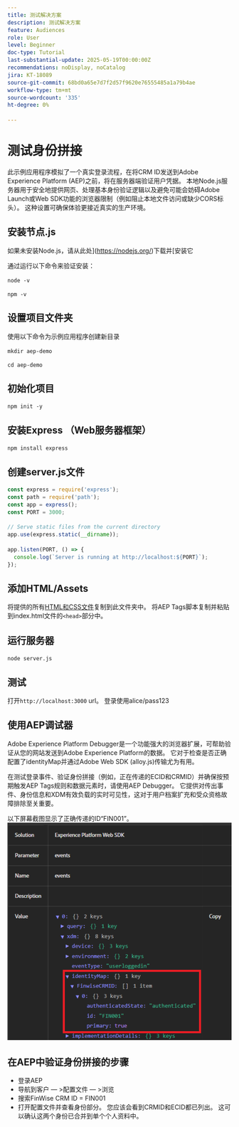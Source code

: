 ```yaml
---
title: 测试解决方案
description: 测试解决方案
feature: Audiences
role: User
level: Beginner
doc-type: Tutorial
last-substantial-update: 2025-05-19T00:00:00Z
recommendations: noDisplay, noCatalog
jira: KT-18089
source-git-commit: 68bd0a65e7d7f2d57f9620e76555485a1a79b4ae
workflow-type: tm+mt
source-wordcount: '335'
ht-degree: 0%

---
```


# 测试身份拼接

此示例应用程序模拟了一个真实登录流程，在将CRM ID发送到Adobe Experience Platform (AEP)之前，将在服务器端验证用户凭据。 本地Node.js服务器用于安全地提供网页、处理基本身份验证逻辑以及避免可能会妨碍Adobe Launch或Web SDK功能的浏览器限制（例如阻止本地文件访问或缺少CORS标头）。 这种设置可确保体验更接近真实的生产环境。

## 安装节点.js

如果未安装Node.js，请从此处](https://nodejs.org/)下载并[安装它

通过运行以下命令来验证安装：

`node -v`

`npm -v`

## 设置项目文件夹

使用以下命令为示例应用程序创建新目录

`mkdir aep-demo`

`cd aep-demo`

## 初始化项目

`npm init -y`

## 安装Express （Web服务器框架）

`npm install express`

## 创建server.js文件

```javascript
const express = require('express');
const path = require('path');
const app = express();
const PORT = 3000;

// Serve static files from the current directory
app.use(express.static(__dirname));

app.listen(PORT, () => {
  console.log(`Server is running at http://localhost:${PORT}`);
});
```

## 添加HTML/Assets

将提供的所有[HTML和CSS文件](assets/login-app-files.zip)复制到此文件夹中。 将AEP Tags脚本复制并粘贴到index.html文件的`<head>`部分中。

## 运行服务器

`node server.js`

## 测试

打开`http://localhost:3000` url。 登录使用alice/pass123

## 使用AEP调试器

Adobe Experience Platform Debugger是一个功能强大的浏览器扩展，可帮助验证从您的网站发送到Adobe Experience Platform的数据。 它对于检查是否正确配置了identityMap并通过Adobe Web SDK (alloy.js)传输尤为有用。

在测试登录事件、验证身份拼接（例如，正在传递的ECID和CRMID）并确保按预期触发AEP Tags规则和数据元素时，请使用AEP Debugger。 它提供对传出事件、身份信息和XDM有效负载的实时可见性，这对于用户档案扩充和受众资格故障排除至关重要。

以下屏幕截图显示了正确传递的ID“FIN001”。
![aep-debugger](assets/aep-debugger.png)

## 在AEP中验证身份拼接的步骤

* 登录AEP
* 导航到客户 — >配置文件 — >浏览
* 搜索FinWise CRM ID = FIN001
* 打开配置文件并查看身份部分。 您应该会看到CRMID和ECID都已列出。   这可以确认这两个身份已合并到单个个人资料中。



